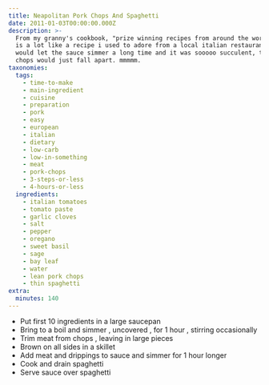 ```yaml
---
title: Neapolitan Pork Chops And Spaghetti
date: 2011-01-03T00:00:00.000Z
description: >-
  From my granny's cookbook, "prize winning recipes from around the world." this
  is a lot like a recipe i used to adore from a local italian restaurant. they
  would let the sauce simmer a long time and it was sooooo succulent, the pork
  chops would just fall apart. mmmmm.
taxonomies:
  tags:
    - time-to-make
    - main-ingredient
    - cuisine
    - preparation
    - pork
    - easy
    - european
    - italian
    - dietary
    - low-carb
    - low-in-something
    - meat
    - pork-chops
    - 3-steps-or-less
    - 4-hours-or-less
  ingredients:
    - italian tomatoes
    - tomato paste
    - garlic cloves
    - salt
    - pepper
    - oregano
    - sweet basil
    - sage
    - bay leaf
    - water
    - lean pork chops
    - thin spaghetti
extra:
  minutes: 140
---
```

 - Put first 10 ingredients in a large saucepan
 - Bring to a boil and simmer , uncovered , for 1 hour , stirring occasionally
 - Trim meat from chops , leaving in large pieces
 - Brown on all sides in a skillet
 - Add meat and drippings to sauce and simmer for 1 hour longer
 - Cook and drain spaghetti
 - Serve sauce over spaghetti
